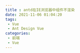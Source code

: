 ```yaml
---
title : antd在IE浏览器中组件不渲染
date: 2021-11-06 01:04:20
tags:
 - Vue
 - Ant Design Vue
categories: 
 - 前端
 - Vue
---
```


